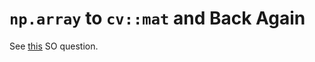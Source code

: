 `np.array` to `cv::mat` and Back Again
======================================

See [this](http://stackoverflow.com/questions/19031836/get-background-model-from-backgroundsubtractormog2-in-python) SO question.